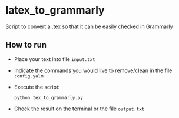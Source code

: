 # latex_to_grammarly
Script to convert a .tex so that it can be easily checked in Grammarly



## How to run

- Place your text into file `input.txt`

- Indicate the commands you would live to remove/clean in the file `config.yalm`

- Execute the script:

	``python tex_to_grammarly.py``

- Check the result on the terminal or the file `output.txt`




